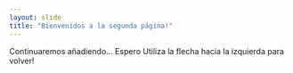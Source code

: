 ```yaml
---
layout: slide
title: "Bienvenidos a la segunda página!"
---
```

Continuaremos añadiendo... Espero
Utiliza la flecha hacia la izquierda para volver!